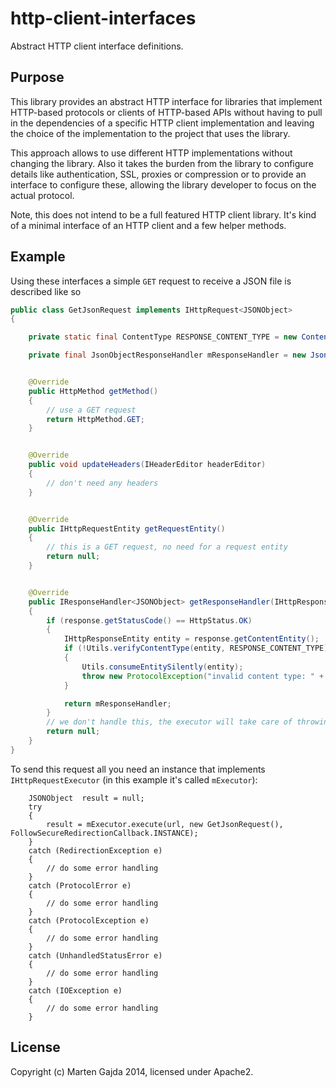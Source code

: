 # http-client-interfaces

Abstract HTTP client interface definitions.

## Purpose

This library provides an abstract HTTP interface for libraries that implement HTTP-based protocols or clients of HTTP-based APIs without having to pull in the dependencies of a specific HTTP client implementation and leaving the choice of the implementation to the project that uses the library.

This approach allows to use different HTTP implementations without changing the library. Also it takes the burden from the library to configure details like authentication, SSL, proxies or compression or to provide an interface to configure these, allowing the library developer to focus on the actual protocol.

Note, this does not intend to be a full featured HTTP client library. It's kind of a minimal interface of an HTTP client and a few helper methods.

## Example

Using these interfaces a simple `GET` request to receive a JSON file is described like so

```java
public class GetJsonRequest implements IHttpRequest<JSONObject>
{

	private static final ContentType RESPONSE_CONTENT_TYPE = new ContentType("application/json");

	private final JsonObjectResponseHandler mResponseHandler = new JsonObjectResponseHandler();


	@Override
	public HttpMethod getMethod()
	{
		// use a GET request
		return HttpMethod.GET;
	}


	@Override
	public void updateHeaders(IHeaderEditor headerEditor)
	{
		// don't need any headers
	}


	@Override
	public IHttpRequestEntity getRequestEntity()
	{
		// this is a GET request, no need for a request entity
		return null;
	}


	@Override
	public IResponseHandler<JSONObject> getResponseHandler(IHttpResponse response) throws ProtocolException
	{
		if (response.getStatusCode() == HttpStatus.OK)
		{
			IHttpResponseEntity entity = response.getContentEntity();
			if (!Utils.verifyContentType(entity, RESPONSE_CONTENT_TYPE))
			{
				Utils.consumeEntitySilently(entity);
				throw new ProtocolException("invalid content type: " + entity.getContentType());
			}

			return mResponseHandler;
		}
		// we don't handle this, the executor will take care of throwing an execption
		return null;
	}
}
```

To send this request all you need an instance that implements `IHttpRequestExecutor` (in this example it's called `mExecutor`):

```
	JSONObject  result = null;
	try
	{
		result = mExecutor.execute(url, new GetJsonRequest(), FollowSecureRedirectionCallback.INSTANCE);
	}
	catch (RedirectionException e)
	{
		// do some error handling
	}
	catch (ProtocolError e)
	{
		// do some error handling
	}
	catch (ProtocolException e)
	{
		// do some error handling
	}
	catch (UnhandledStatusError e)
	{
		// do some error handling
	}
	catch (IOException e)
	{
		// do some error handling
	}

```

## License

Copyright (c) Marten Gajda 2014, licensed under Apache2.


